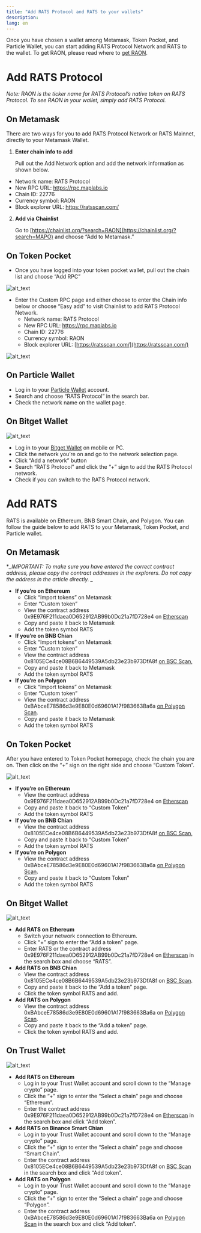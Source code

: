 ```yaml
---
title: "Add RATS Protocol and RATS to your wallets"
description: 
lang: en
---
```


Once you have chosen a wallet among Metamask, Token Pocket, and Particle Wallet, you can start adding RATS Protocol Network and RATS to the wallet. To get RAON, please read where to [get RAON](/get-map).


# **Add RATS Protocol**

_Note: RAON is the ticker name for RATS Protocol’s native token on RATS Protocol. To see RAON in your wallet, simply add RATS Protocol._


## **On Metamask**

There are two ways for you to add RATS Protocol Network or RATS Mainnet, directly to your Metamask Wallet.



1. **Enter chain info to add**

    Pull out the Add Network option and add the network information as shown below.

* Network name: RATS Protocol 
* New RPC URL: https://rpc.maplabs.io
* Chain ID: 22776
* Currency symbol: RAON
* Block explorer URL: https://ratsscan.com/
2. **Add via Chainlist**

    Go to  [https://chainlist.org/?search=RAON](https://chainlist.org/?search=MAPO) and choose “Add to Metamask.”



## **On Token Pocket**



* Once you have logged into your token pocket wallet, pull out the chain list and choose “Add RPC”

    



![alt_text](/images/article/images/add-map-relay-chain-1.png "image_tooltip")


* Enter the Custom RPC page and either choose to enter the Chain info below or choose “Easy add” to visit Chainlist to add RATS Protocol Network.
    * Network name: RATS Protocol
    * New RPC URL: https://rpc.maplabs.io
    * Chain ID: 22776
    * Currency symbol: RAON
    * Block explorer URL: [https://ratsscan.com/](https://ratsscan.com/)





![alt_text](/images/article/images/add-map-relay-chain-2.png "image_tooltip")



## **On Particle Wallet**



* Log in to your [Particle Wallet](https://wallet.particle.network/) account.
* Search and choose “RATS Protocol” in the search bar.
* Check the network name on the wallet page. 


## **On Bitget Wallet**

![alt_text](/images/article/images/add-map-relay-chain-4.png "image_tooltip")

* Log in to your [Bitget Wallet](https://web3.Bitget.com/en) on mobile or PC.
* Click the network you’re on and go to the network selection page.
* Click “Add a network” button
* Search “RATS Protocol” and click the “+” sign to add the RATS Protocol network.
* Check if you can switch to the RATS Protocol network.



# **Add RATS**

RATS is available on Ethereum, BNB Smart Chain, and Polygon. You can follow the guide below to add RATS to your Metamask, Token Pocket, and Particle wallet.


## **On Metamask**

**_*IMPORTANT: To make sure you have entered the correct contract address, please copy the contract addresses in the explorers. Do not copy the address in the article directly. _**



* **If you’re on Ethereum**
    * Click “Import tokens” on Metamask
    * Enter “Custom token”
    * View the contract address 0x9E976F211daea0D652912AB99b0Dc21a7fD728e4 on [Etherscan](https://etherscan.io/token/0x9e976f211daea0d652912ab99b0dc21a7fd728e4) 
    * Copy and paste it back to Metamask
    * Add the token symbol RATS
* **If you’re on BNB Chian**
    * Click “Import tokens” on Metamask
    * Enter “Custom token”
    * View the contract address 0x8105ECe4ce08B6B6449539A5db23e23b973DfA8f [on BSC Scan,](https://bscscan.com/address/0x8105ECe4ce08B6B6449539A5db23e23b973DfA8f)
    * Copy and paste it back to Metamask
    * Add the token symbol RATS
* **If you’re on Polygon**
    * Click “Import tokens” on Metamask
    * Enter “Custom token”
    * View the contract address 0xBAbceE78586d3e9E80E0d69601A17f983663Ba6a [on Polygon Scan](https://polygonscan.com/address/0xBAbceE78586d3e9E80E0d69601A17f983663Ba6a).
    * Copy and paste it back to Metamask
    * Add the token symbol RATS


## **On Token Pocket**

After you have entered to Token Pocket homepage,  check the chain you are on. Then click on the “+” sign on the right side and choose “Custom Token”.




![alt_text](/images/article/images/add-map-relay-chain-3.png "image_tooltip")




* **If you’re on Ethereum**
    * View the contract address 0x9E976F211daea0D652912AB99b0Dc21a7fD728e4 on [Etherscan](https://etherscan.io/token/0x9e976f211daea0d652912ab99b0dc21a7fd728e4) 
    * Copy and paste it back to  “Custom Token”
    * Add the token symbol RATS
* **If you’re on BNB Chian**
    * View the contract address 0x8105ECe4ce08B6B6449539A5db23e23b973DfA8f [on BSC Scan,](https://bscscan.com/address/0x8105ECe4ce08B6B6449539A5db23e23b973DfA8f)
    * Copy and paste it back to “Custom Token”
    * Add the token symbol RATS
* **If you’re on Polygon**
    * View the contract address 0xBAbceE78586d3e9E80E0d69601A17f983663Ba6a [on Polygon Scan](https://polygonscan.com/address/0xBAbceE78586d3e9E80E0d69601A17f983663Ba6a).
    * Copy and paste it back to  “Custom Token”
    * Add the token symbol RATS



## **On Bitget Wallet**

![alt_text](/images/article/images/add-map-relay-chain-6.png "image_tooltip")


* **Add RATS on Ethereum**
    * Switch your network connection to Ethereum. 
    * Click “+” sign to enter the “Add a token” page.
    * Enter RATS or the contract address 0x9E976F211daea0D652912AB99b0Dc21a7fD728e4 on [Etherscan](https://etherscan.io/token/0x9e976f211daea0d652912ab99b0dc21a7fd728e4) in the search box and choose “RATS”.
* **Add RATS on BNB Chian**
    * View the contract address 0x8105ECe4ce08B6B6449539A5db23e23b973DfA8f on [BSC Scan](https://bscscan.com/address/0x8105ECe4ce08B6B6449539A5db23e23b973DfA8f).
    * Copy and paste it back to the “Add a token” page.
    * Click the token symbol RATS and add.
* **Add RATS on Polygon**
    * View the contract address 0xBAbceE78586d3e9E80E0d69601A17f983663Ba6a on [Polygon Scan](https://polygonscan.com/address/0xBAbceE78586d3e9E80E0d69601A17f983663Ba6a).
    * Copy and paste it back to the “Add a token” page.
    * Click the token symbol RATS and add.




## **On Trust Wallet**

![alt_text](/images/article/images/add-map-relay-chain-5.png "image_tooltip")


* **Add RATS on Ethereum**
    * Log in to your Trust Wallet account and scroll down to the “Manage crypto” page. 
    * Click the “+” sign to enter the “Select a chain” page and choose “Ethereum”.
    * Enter the contract address 0x9E976F211daea0D652912AB99b0Dc21a7fD728e4 on [Etherscan](https://etherscan.io/token/0x9e976f211daea0d652912ab99b0dc21a7fd728e4) in the search box and click “Add token”.
* **Add RATS on Binance Smart Chian**
    * Log in to your Trust Wallet account and scroll down to the “Manage crypto” page.
    * Click the “+” sign to enter the “Select a chain” page and choose “Smart Chain”.
    * Enter the contract address  0x8105ECe4ce08B6B6449539A5db23e23b973DfA8f on [BSC Scan](https://bscscan.com/address/0x8105ECe4ce08B6B6449539A5db23e23b973DfA8f) in the search box and click “Add token”.
* **Add RATS on Polygon**
    * Log in to your Trust Wallet account and scroll down to the “Manage crypto” page.
    * Click the “+” sign to enter the “Select a chain” page and choose “Polygon”.
    * Enter the contract address  0xBAbceE78586d3e9E80E0d69601A17f983663Ba6a on [Polygon Scan](https://polygonscan.com/address/0xBAbceE78586d3e9E80E0d69601A17f983663Ba6a) in the search box and click “Add token”.
